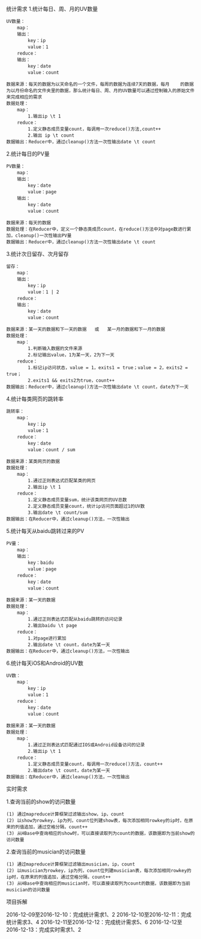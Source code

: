 统计需求
1.统计每日、周、月的UV数量

	UV数量：
		map：
		输出：
			key：ip  
			value：1
		reduce：
		输出：
			key：date 
			value：count
			
	数据来源：每天的数据为以天命名的一个文件，每周的数据为连续7天的数据，每月    的数据为以月份命名的文件夹里的数据，那么统计每日、周、月的UV数量可以通过控制输入的原始文件来完成相应的需求
	数据处理：
		map：
			1.输出ip \t 1
		reduce：
			1.定义静态成员变量count，每调用一次reduce()方法,count++
			2.输出 ip \t count
	数据输出：Reducer中，通过cleanup()方法一次性输出date \t count
		
	
2.统计每日的PV量

	PV数量：
		map：
		输出：
			key：date
			value：page
		输出：
			key：date 
			value：count
			
	数据来源：每天的数据
	数据处理：在Reducer中，定义一个静态类成员count，在reduce()方法中对page数进行累加，cleanup()一次性输出PV量
	数据输出：Reducer中，通过cleanup()方法一次性输出date \t count

3.统计次日留存、次月留存

	留存：
		map：
		输出：
			key：ip
			value：1 | 2
		reduce：
		输出：
			key：date
			value：count
			
	数据来源：某一天的数据和下一天的数据   或   某一月的数据和下一月的数据
	数据处理：
		map：
			1.判断输入数据的文件来源
			2.标记输出value，1为某一天，2为下一天
		reduce：
			1.标记ip访问状态，value = 1，exits1 = true；value = 2，exits2 = true；
			2.exits1 && exits2为true，count++
	数据输出：Reducer中，通过cleanup()方法一次性输出date \t count，date为下一天
	
4.统计每类网页的跳转率
	
	跳转率：
		map：
			key：ip
			value：1
		reduce：
			key：date
			value：count / sum
	
	数据来源：某类网页的数据
	数据处理：
		map：
			1.通过正则表达式匹配某类的网页
			2.输出ip \t 1
		reduce：
			1.定义静态成员变量sum，统计该类网页的UV总数
			2.定义静态成员变量count，统计ip访问页面超过1的UV数
			3.输出date \t count/sum
	数据输出：在Reducer中，通过cleanup()方法，一次性输出
		
5.统计每天从baidu跳转过来的PV

	PV量：
		map：
		输出：
			key：baidu
			value：page
		reduce：
			key：date
			value：count
	
	数据来源：某一天的数据
	数据处理：
		map：
			1.通过正则表达式匹配从baidu跳转的访问记录
			2.输出baidu \t page
		reduce：
			1.对page进行累加
			2.输出date \t count，date为某一天
	数据输出：在Reducer中，通过cleanup()方法，一次性输出
	
6.统计每天iOS和Android的UV数

	UV数：
		map：
			key：ip
			value：1
		reduce：
			key：date
			value：count
		
	数据来源：某一天的数据
	数据处理：
		map：
			1.通过正则表达式匹配通过IOS或Android设备访问的记录
			2.输出ip \t 1
		reduce：
			1.定义静态成员变量count，每调用一次reduce()方法，count++
			2.输出date \t count，date为某一天
	数据输出：在Reducer中，通过cleanup()方法，一次性输出
	
实时需求

1.查询当前的show的访问数量

	(1) 通过mapreduce计算框架过滤输出show，ip，count
	(2) 以show为rowkey，ip为列，count位列建show表，每次添加相同rowkey的ip时，在原来的列值追加，通过空格分隔，count++
	(3) 从HBase中查询相应的show时，可以直接读取列为count的数据，该数据即为当前show的访问数量

2.查询当前的musician的访问数量

	(1) 通过mapreduce计算框架过滤输出musician，ip，count
	(2) 以musician为rowkey，ip为列，count位列建musician表，每次添加相同rowkey的ip时，在原来的列值追加，通过空格分隔，count++
	(3) 从HBase中查询相应的musician时，可以直接读取列为count的数据，该数据即为当前musician的访问数量
	
项目拆解

2016-12-09至2016-12-10：完成统计需求1、2
2016-12-10至2016-12-11：完成统计需求3、4
2016-12-11至2016-12-12：完成统计需求5、6
2016-12-12至2016-12-13：完成实时需求1、2
